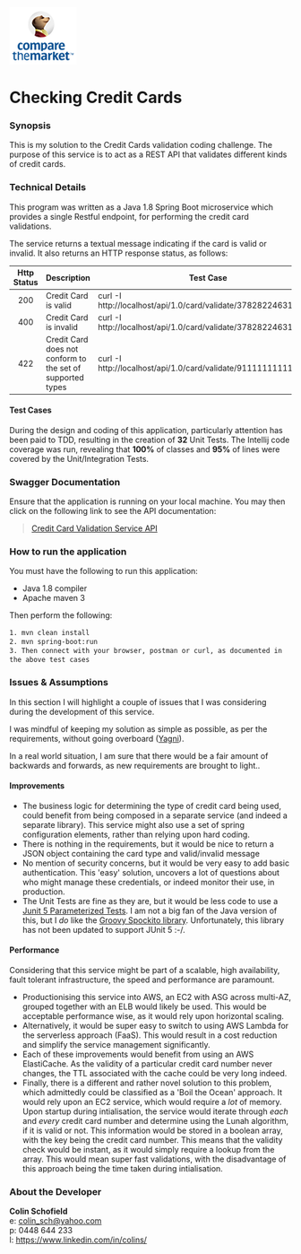 ![](logo.png)
# Checking Credit Cards

### Synopsis

This is my solution to the Credit Cards validation coding challenge. The purpose of this service is to act as a REST API that 
validates different kinds of credit cards.

### Technical Details
This program was written as a Java 1.8 Spring Boot microservice which provides a single Restful endpoint, for performing the credit card validations.

The service returns a textual message indicating if the card is valid or invalid. It also returns an HTTP response status, as follows:

| Http Status   |   Description    |  Test Case |
|:-------------:|:-----------------|------------|
| 200 | Credit Card is valid  | curl -I http://localhost/api/1.0/card/validate/378282246310005  |
| 400 | Credit Card is invalid   | curl -I http://localhost/api/1.0/card/validate/378282246310999  |
| 422 |Credit Card does not conform to the set of supported types | curl -I http://localhost/api/1.0/card/validate/9111111111111111  |
    
#### Test Cases

During the design and coding of this application, particularly attention has been paid to TDD, resulting in the creation of **32** Unit Tests. 
The Intellij code coverage was run, revealing that **100%** of classes and **95%** of lines were covered by the Unit/Integration Tests.

###  Swagger Documentation
 Ensure that the application is running on your local machine. You may then click on the following link to see the API documentation:
 
 > [Credit Card Validation Service API](http://localhost/swagger-ui.html)

 
 ### How to run the application
 You must have the following to run this application:
 - Java 1.8 compiler 
 - Apache maven 3 
 
 Then perform the following:
 ```
 1. mvn clean install
 2. mvn spring-boot:run
 3. Then connect with your browser, postman or curl, as documented in the above test cases
 ```

### Issues & Assumptions

In this section I will highlight a couple of issues that I was considering during the development of this service. 

I was mindful of keeping my solution as simple as possible, as per the requirements, without going overboard ([Yagni](https://en.wikipedia.org/wiki/You_aren%27t_gonna_need_it)).

In a real world situation, I am sure that there would be a fair amount of backwards and forwards, as new requirements are brought to light..

#### Improvements

- The business logic for determining the type of credit card being used, could benefit from being composed in a separate service (and indeed a separate library). This service might also use a set of spring configuration elements, rather than relying upon hard coding.
- There is nothing in the requirements, but it would be nice to return a JSON object containing the card type and valid/invalid message
- No mention of security concerns, but it would be very easy to add basic authentication. This 'easy' solution, uncovers a lot of questions about who might manage these credentials, or indeed monitor their use, in production.
- The Unit Tests are fine as they are, but it would be less code to use a [Junit 5 Parameterized Tests](https://www.baeldung.com/parameterized-tests-junit-5). I am not a big fan of the Java version of this, but I *do* like the [Groovy Spockito library](https://github.com/tools4j/spockito). Unfortunately, this library has not been updated to support JUnit 5 :-/. 

#### Performance

Considering that this service might be part of a scalable, high availability, fault tolerant infrastructure, the speed and performance are paramount.

- Productionising this service into AWS, an EC2 with ASG across multi-AZ, grouped together with an ELB would likely be used. This would be acceptable performance wise, as it would rely upon horizontal scaling.
- Alternatively, it would be super easy to switch to using AWS Lambda for the serverless approach (FaaS). This would result in a cost reduction and simplify the service management significantly.
- Each of these improvements would benefit from using an AWS ElastiCache. As the validity of a particular credit card number never changes, the TTL associated with the cache could be very long indeed.
- Finally, there is a different and rather novel solution to this problem, which admittedly could be classified as a 'Boil the Ocean' approach. It would rely upon an EC2 service, which would require a *lot* of memory. 
Upon startup during intialisation, the service would iterate through *each* and *every* credit card number and determine using the Lunah algorithm, if it is valid or not. This information would be stored in a boolean array, with the key being the credit card number. 
This means that the validity check would be instant, as it would simply require a lookup from the array.
This would mean super fast validations, with the disadvantage of this approach being the time taken during intialisation.      

### About the Developer

**Colin Schofield**   
e: colin_sch@yahoo.com  
p: 0448 644 233  
l: https://www.linkedin.com/in/colins/
